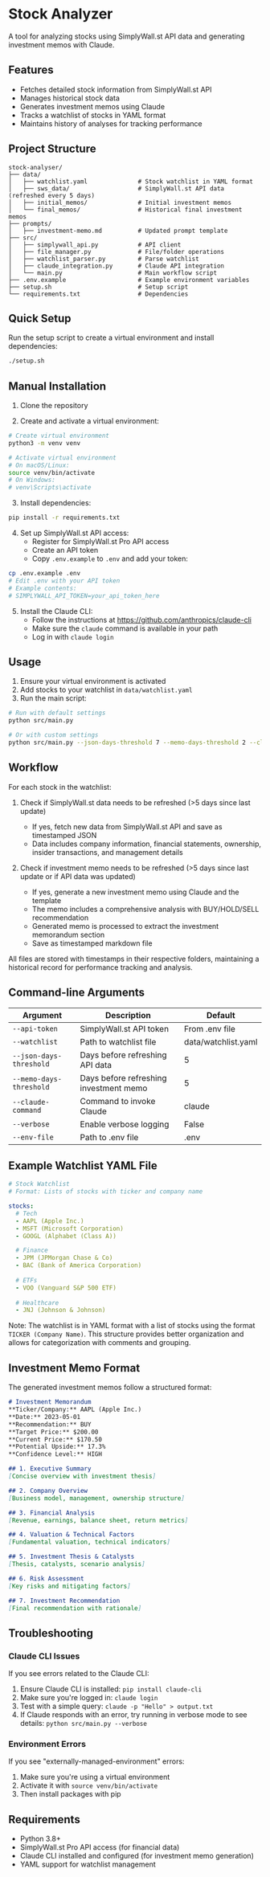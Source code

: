 # Stock Analyzer

A tool for analyzing stocks using SimplyWall.st API data and generating investment memos with Claude.

## Features

- Fetches detailed stock information from SimplyWall.st API
- Manages historical stock data 
- Generates investment memos using Claude
- Tracks a watchlist of stocks in YAML format
- Maintains history of analyses for tracking performance

## Project Structure

```
stock-analyser/
├── data/
│   ├── watchlist.yaml              # Stock watchlist in YAML format
│   ├── sws_data/                   # SimplyWall.st API data (refreshed every 5 days)
│   ├── initial_memos/              # Initial investment memos
│   └── final_memos/                # Historical final investment memos
├── prompts/
│   ├── investment-memo.md          # Updated prompt template
├── src/
│   ├── simplywall_api.py           # API client
│   ├── file_manager.py             # File/folder operations
│   ├── watchlist_parser.py         # Parse watchlist
│   ├── claude_integration.py       # Claude API integration
│   └── main.py                     # Main workflow script
├── .env.example                    # Example environment variables
├── setup.sh                        # Setup script
└── requirements.txt                # Dependencies
```

## Quick Setup

Run the setup script to create a virtual environment and install dependencies:

```bash
./setup.sh
```

## Manual Installation

1. Clone the repository

2. Create and activate a virtual environment:
```bash
# Create virtual environment
python3 -m venv venv

# Activate virtual environment
# On macOS/Linux:
source venv/bin/activate
# On Windows:
# venv\Scripts\activate
```

3. Install dependencies:
```bash
pip install -r requirements.txt
```

4. Set up SimplyWall.st API access:
   - Register for SimplyWall.st Pro API access
   - Create an API token
   - Copy `.env.example` to `.env` and add your token:

```bash
cp .env.example .env
# Edit .env with your API token
# Example contents:
# SIMPLYWALL_API_TOKEN=your_api_token_here
```

5. Install the Claude CLI:
   - Follow the instructions at https://github.com/anthropics/claude-cli
   - Make sure the `claude` command is available in your path
   - Log in with `claude login`

## Usage

1. Ensure your virtual environment is activated
2. Add stocks to your watchlist in `data/watchlist.yaml`
3. Run the main script:

```bash
# Run with default settings
python src/main.py

# Or with custom settings
python src/main.py --json-days-threshold 7 --memo-days-threshold 2 --claude-command "claude" --verbose
```

## Workflow

For each stock in the watchlist:

1. Check if SimplyWall.st data needs to be refreshed (>5 days since last update)
   - If yes, fetch new data from SimplyWall.st API and save as timestamped JSON
   - Data includes company information, financial statements, ownership, insider transactions, and management details

2. Check if investment memo needs to be refreshed (>5 days since last update or if API data was updated)
   - If yes, generate a new investment memo using Claude and the template
   - The memo includes a comprehensive analysis with BUY/HOLD/SELL recommendation
   - Generated memo is processed to extract the investment memorandum section
   - Save as timestamped markdown file

All files are stored with timestamps in their respective folders, maintaining a historical record for performance tracking and analysis.

## Command-line Arguments

| Argument | Description | Default |
|----------|-------------|---------|
| `--api-token` | SimplyWall.st API token | From .env file |
| `--watchlist` | Path to watchlist file | data/watchlist.yaml |
| `--json-days-threshold` | Days before refreshing API data | 5 |
| `--memo-days-threshold` | Days before refreshing investment memo | 5 |
| `--claude-command` | Command to invoke Claude | claude |
| `--verbose` | Enable verbose logging | False |
| `--env-file` | Path to .env file | .env |

## Example Watchlist YAML File

```yaml
# Stock Watchlist
# Format: Lists of stocks with ticker and company name

stocks:
  # Tech
  - AAPL (Apple Inc.)
  - MSFT (Microsoft Corporation)
  - GOOGL (Alphabet (Class A))

  # Finance
  - JPM (JPMorgan Chase & Co)
  - BAC (Bank of America Corporation)
  
  # ETFs
  - VOO (Vanguard S&P 500 ETF)
  
  # Healthcare
  - JNJ (Johnson & Johnson)
```

Note: The watchlist is in YAML format with a list of stocks using the format `TICKER (Company Name)`. This structure provides better organization and allows for categorization with comments and grouping.

## Investment Memo Format

The generated investment memos follow a structured format:

```markdown
# Investment Memorandum
**Ticker/Company:** AAPL (Apple Inc.)
**Date:** 2023-05-01
**Recommendation:** BUY
**Target Price:** $200.00
**Current Price:** $170.50
**Potential Upside:** 17.3%
**Confidence Level:** HIGH

## 1. Executive Summary
[Concise overview with investment thesis]

## 2. Company Overview
[Business model, management, ownership structure]

## 3. Financial Analysis
[Revenue, earnings, balance sheet, return metrics]

## 4. Valuation & Technical Factors
[Fundamental valuation, technical indicators]

## 5. Investment Thesis & Catalysts
[Thesis, catalysts, scenario analysis]

## 6. Risk Assessment
[Key risks and mitigating factors]

## 7. Investment Recommendation
[Final recommendation with rationale]
```

## Troubleshooting

### Claude CLI Issues

If you see errors related to the Claude CLI:

1. Ensure Claude CLI is installed: `pip install claude-cli`
2. Make sure you're logged in: `claude login`
3. Test with a simple query: `claude -p "Hello" > output.txt`
4. If Claude responds with an error, try running in verbose mode to see details: `python src/main.py --verbose`

### Environment Errors

If you see "externally-managed-environment" errors:
1. Make sure you're using a virtual environment
2. Activate it with `source venv/bin/activate`
3. Then install packages with pip

## Requirements

- Python 3.8+
- SimplyWall.st Pro API access (for financial data)
- Claude CLI installed and configured (for investment memo generation)
- YAML support for watchlist management